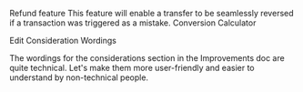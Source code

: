 Refund feature 
This feature will enable a transfer to be seamlessly reversed if a transaction was triggered as a mistake.
Conversion Calculator

Edit Consideration Wordings

The wordings for the considerations section in the Improvements doc are quite technical. Let's make them more user-friendly and easier to understand by non-technical people.


